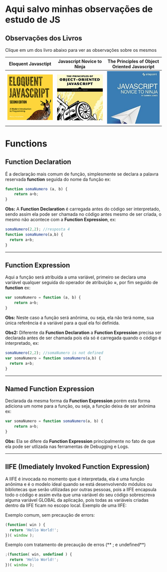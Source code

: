 # Aqui salvo minhas observações de estudo de JS


## Observações dos Livros
Clique em um dos livro abaixo para ver as observações sobre os mesmos


| Eloquent Javasctipt| Javascript Novice to Ninja | The Principles of Object Oriented Javascript |
|--------------------|----------------------------|-----------------------------------------------|
| [![](img/eloquentjs.jpg)](EloquentJavascript/README.md) | [![](img/oojs.jpg)](ObjectOrientedJavascript/README.md) | [![](img/sitepoint.jpg)](JavascriptNoviceToNinja/README.md) |


# Functions

## Function Declaration
É a declaração mais comum de função, simplesmente se declara a palavra reservada **function** seguida do nome da função ex:

```javascript
function somaNumero (a, b) {
	return a+b;
}
```

**Obs:** A **Function Declaration** é carregada antes do código ser interpretado, sendo assim ela pode ser chamada no código antes mesmo de ser criada, o mesmo não acontece com a **Function Expression**, ex:

```javascript
somaNumero(2,2); //resposta 4
function somaNumero(a,b) {
  return a+b;
}
```

----------------

## Function Expression
Aqui a função será atribuída a uma variável, primeiro se declara uma variável qualquer seguida do operador de atribuição   **=**,  por fim seguido de **function** ex:

```javascript
var somaNumero = function (a, b) {
	return a+b;
}
```

**Obs:** Neste caso a função será anônima, ou seja, ela não terá nome, sua única referência é a variável para a qual ela foi definida.

**Obs2:** Diferente da **Function Declaration** a **Function Expression** precisa ser declarada antes de ser chamada pois ela só é carregada quando o código é interpretado, ex:

```javascript
somaNumero(2,2); //somaNumero is not defined
var somaNumero = function somaNumero(a,b) {
  return a+b;
}
```

----------------


## Named Function Expression
Declarada da mesma forma da **Function Expression** porém esta forma adiciona um nome para a função, ou seja, a função deixa de ser anônima ex:

```javascript
var somaNumero = function somaNumero(a, b) {
	return a+b;
}
```

**Obs:** Ela se difere da **Function Expression** principalmente no fato de que ela pode ser utlizada nas ferramentas de Debugging e Logs.

----------------



## IIFE (Imediately Invoked Function Expression)

A IIFE é invocada no momento que é interpretada, ela é uma função anônima e é o modelo ideal quando se está desenvolvendo módulos ou bibliotecas que serão utilizadas por outras pessoas, pois a IIFE encapsula todo o código e assim evita que uma variável do seu código sobrescreva alguma variável GLOBAL da aplicação, pois todas as variáveis criadas dentro da IIFE ficam no escopo local. Exemplo de uma IIFE:

Exemplo comum, sem precaução de errors:

```javascript
(function( win ) {
  return 'Hello World!';
})( window );
```

Exemplo com tratamento de precaução de erros (** ; e undefined**)

```javascript
;(function( win, undefined ) {
  return 'Hello World!';
})( window );
```
